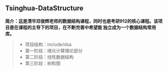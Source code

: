 ## Tsinghua-DataStructure
**简介：这是清华邓俊辉老师的数据结构课程，同时也是考研912的核心课程。该项目是在课程的主导下的项目，在不断完善中希望能
独立成为一个数据结构常用库。**

> - 项目结构：include/dsa
> - 第一阶段：绪论计算理论部分
> - 第二阶段：线性数据结构
> - 第三阶段：树和图
